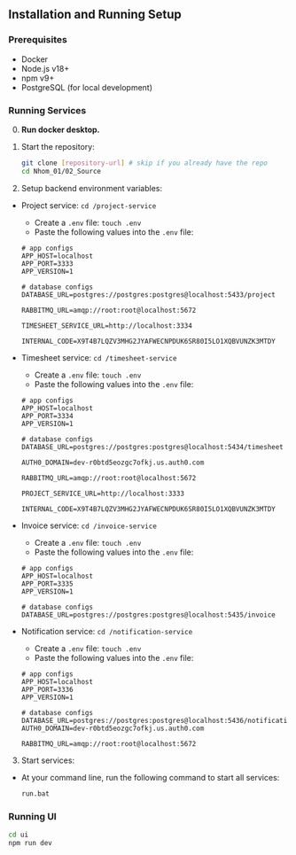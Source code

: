 ## Installation and Running Setup

### Prerequisites

- Docker
- Node.js v18+
- npm v9+
- PostgreSQL (for local development)

### Running Services

0. **Run docker desktop.**

1. Start the repository:

   ```bash
   git clone [repository-url] # skip if you already have the repo
   cd Nhom_01/02_Source
   ```

2. Setup backend environment variables:

- Project service: `cd /project-service`

  - Create a `.env` file: `touch .env`
  - Paste the following values into the `.env` file:

  ```env
  # app configs
  APP_HOST=localhost
  APP_PORT=3333
  APP_VERSION=1

  # database configs
  DATABASE_URL=postgres://postgres:postgres@localhost:5433/project

  RABBITMQ_URL=amqp://root:root@localhost:5672

  TIMESHEET_SERVICE_URL=http://localhost:3334

  INTERNAL_CODE=X9T4B7LQZV3MHG2JYAFWECNPDUK6SR80I5LO1XQBVUNZK3MTDY
  ```

- Timesheet service: `cd /timesheet-service`

  - Create a `.env` file: `touch .env`
  - Paste the following values into the `.env` file:

  ```.env
  # app configs
  APP_HOST=localhost
  APP_PORT=3334
  APP_VERSION=1

  # database configs
  DATABASE_URL=postgres://postgres:postgres@localhost:5434/timesheet

  AUTH0_DOMAIN=dev-r0btd5eozgc7ofkj.us.auth0.com

  RABBITMQ_URL=amqp://root:root@localhost:5672

  PROJECT_SERVICE_URL=http://localhost:3333

  INTERNAL_CODE=X9T4B7LQZV3MHG2JYAFWECNPDUK6SR80I5LO1XQBVUNZK3MTDY
  ```

- Invoice service: `cd /invoice-service`

  - Create a `.env` file: `touch .env`
  - Paste the following values into the `.env` file:

  ```.env
  # app configs
  APP_HOST=localhost
  APP_PORT=3335
  APP_VERSION=1

  # database configs
  DATABASE_URL=postgres://postgres:postgres@localhost:5435/invoice
  ```

- Notification service: `cd /notification-service`

  - Create a `.env` file: `touch .env`
  - Paste the following values into the `.env` file:

  ```.env
  # app configs
  APP_HOST=localhost
  APP_PORT=3336
  APP_VERSION=1

  # database configs
  DATABASE_URL=postgres://postgres:postgres@localhost:5436/notification
  AUTH0_DOMAIN=dev-r0btd5eozgc7ofkj.us.auth0.com

  RABBITMQ_URL=amqp://root:root@localhost:5672
  ```

3. Start services:

- At your command line, run the following command to start all services:
  ```cmd
  run.bat
  ```

### Running UI

```cmd
cd ui
npm run dev
```

